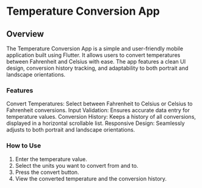 # Temperature Conversion App

## Overview
The Temperature Conversion App is a simple and user-friendly mobile application built using Flutter. It allows users to convert temperatures between Fahrenheit and Celsius with ease. The app features a clean UI design, conversion history tracking, and adaptability to both portrait and landscape orientations.

### Features
Convert Temperatures: Select between Fahrenheit to Celsius or Celsius to Fahrenheit conversions.
Input Validation: Ensures accurate data entry for temperature values.
Conversion History: Keeps a history of all conversions, displayed in a horizontal scrollable list.
Responsive Design: Seamlessly adjusts to both portrait and landscape orientations.

### How to Use

1. Enter the temperature value.
2. Select the units you want to convert from and to.
3. Press the convert button.
4. View the converted temperature and the conversion history.
